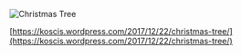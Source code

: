 ![Christmas Tree](https://koscis.files.wordpress.com/2017/12/1513970105119.gif)

[https://koscis.wordpress.com/2017/12/22/christmas-tree/](https://koscis.wordpress.com/2017/12/22/christmas-tree/)